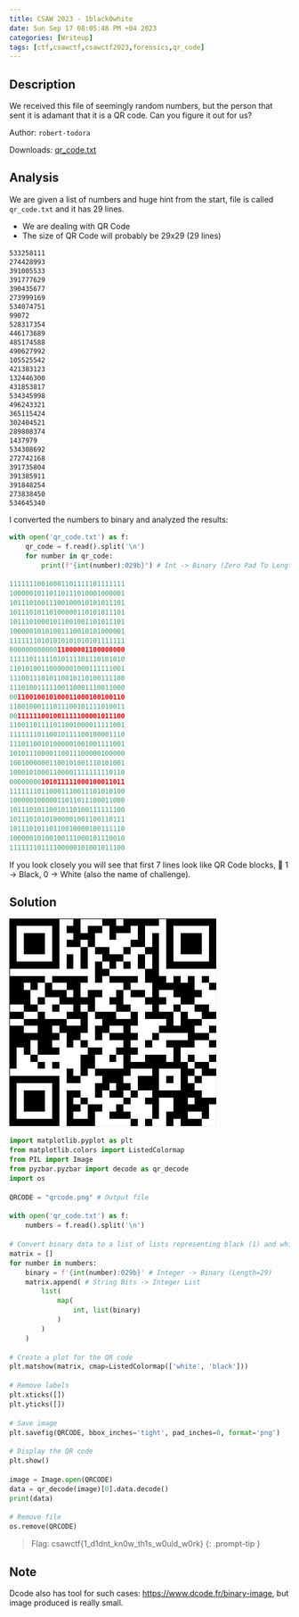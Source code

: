 ```yaml
---
title: CSAW 2023 - 1black0white
date: Sun Sep 17 08:05:48 PM +04 2023
categories: [Writeup]
tags: [ctf,csawctf,csawctf2023,forensics,qr_code]
---
```


## Description

We received this file of seemingly random numbers, but the person that sent it is adamant that it is a QR code. Can you figure it out for us?

Author:  `robert-todora`

Downloads: [qr_code.txt](https://ctf.csaw.io/files/16eba095d35568ecc9212b974699453f/qr_code.txt?token=eyJ1c2VyX2lkIjoyODEzLCJ0ZWFtX2lkIjoxMTI0LCJmaWxlX2lkIjozfQ.ZQcasQ.MJzLZnrk6x9eqbtyhT0L2ljpp5A "qr_code.txt")

## Analysis

We are given a list of numbers and huge hint from the start, file is called `qr_code.txt` and it has 29 lines.
* We are dealing with QR Code
* The size of QR Code will probably be 29x29 (29 lines)

```
533258111
274428993
391005533
391777629
390435677
273999169
534074751
99072
528317354
446173689
485174588
490627992
105525542
421383123
132446300
431853817
534345998
496243321
365115424
302404521
289808374
1437979
534308692
272742168
391735804
391385911
391848254
273838450
534645340
```

I converted the numbers to binary and analyzed the results:

```py
with open('qr_code.txt') as f:
    qr_code = f.read().split('\n')
    for number in qr_code:
        print(f"{int(number):029b}") # Int -> Binary (Zero Pad To Length 29)

11111110010001101111101111111
10000010110110111010001000001
10111010011100100010101011101
10111010110100000110101011101
10111010001011001001101011101
10000010101001110010101000001
11111110101010101010101111111
00000000000011000001100000000
11111011111010111101110101010
11010100110000001000111111001
11100111010110010110100111100
11101001111100110001110011000
00110010010100011000100100110
11001000111011100101111010011
00111111001001111100001011100
11001101111011001000011111001
11111110110010111100100001110
11101100101000001001001111001
10101110000110011100000100000
10010000001100101001110101001
10001010001100001111111110110
00000000101011111000100011011
11111110110001110011101010100
10000010000011011011100011000
10111010110010110100111111100
10111010101000001001100110111
10111010110110010000100111110
10000010100100111000101110010
11111110111100000101001011100
```

If you look closely you will see that first 7 lines look like QR Code blocks, 🔳 1 -> Black, 0 -> White (also the name of challenge).

## Solution

![1black0white-1.png](/assets/images/csawctf/2023/1black0white-1.png)

```py
import matplotlib.pyplot as plt
from matplotlib.colors import ListedColormap
from PIL import Image
from pyzbar.pyzbar import decode as qr_decode
import os

QRCODE = "qrcode.png" # Output file

with open('qr_code.txt') as f:
    numbers = f.read().split('\n')

# Convert binary data to a list of lists representing black (1) and white (0) cells
matrix = []
for number in numbers: 
    binary = f'{int(number):029b}' # Integer -> Binary (Length=29)
    matrix.append( # String Bits -> Integer List
        list(
            map(
                int, list(binary)
            )
        )
    )

# Create a plot for the QR code
plt.matshow(matrix, cmap=ListedColormap(['white', 'black']))

# Remove labels
plt.xticks([])
plt.yticks([])

# Save image
plt.savefig(QRCODE, bbox_inches='tight', pad_inches=0, format='png')

# Display the QR code
plt.show()

image = Image.open(QRCODE)
data = qr_decode(image)[0].data.decode()
print(data)

# Remove file
os.remove(QRCODE)
```

> Flag: csawctf{1_d1dnt_kn0w_th1s_w0uld_w0rk}
{: .prompt-tip }

## Note

Dcode also has tool for such cases: <https://www.dcode.fr/binary-image>, but image produced is really small.